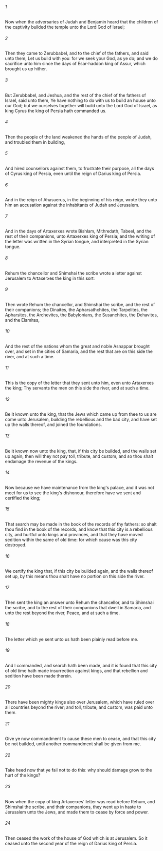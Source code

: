 ###### 1
Now when the adversaries of Judah and Benjamin heard that the children of the captivity builded the temple unto the Lord God of Israel;

###### 2
Then they came to Zerubbabel, and to the chief of the fathers, and said unto them, Let us build with you: for we seek your God, as ye do; and we do sacrifice unto him since the days of Esar-haddon king of Assur, which brought us up hither.

###### 3
But Zerubbabel, and Jeshua, and the rest of the chief of the fathers of Israel, said unto them, Ye have nothing to do with us to build an house unto our God; but we ourselves together will build unto the Lord God of Israel, as king Cyrus the king of Persia hath commanded us.

###### 4
Then the people of the land weakened the hands of the people of Judah, and troubled them in building,

###### 5
And hired counsellors against them, to frustrate their purpose, all the days of Cyrus king of Persia, even until the reign of Darius king of Persia.

###### 6
And in the reign of Ahasuerus, in the beginning of his reign, wrote they unto him an accusation against the inhabitants of Judah and Jerusalem.

###### 7
And in the days of Artaxerxes wrote Bishlam, Mithredath, Tabeel, and the rest of their companions, unto Artaxerxes king of Persia; and the writing of the letter was written in the Syrian tongue, and interpreted in the Syrian tongue.

###### 8
Rehum the chancellor and Shimshai the scribe wrote a letter against Jerusalem to Artaxerxes the king in this sort:

###### 9
Then wrote Rehum the chancellor, and Shimshai the scribe, and the rest of their companions; the Dinaites, the Apharsathchites, the Tarpelites, the Apharsites, the Archevites, the Babylonians, the Susanchites, the Dehavites, and the Elamites,

###### 10
And the rest of the nations whom the great and noble Asnappar brought over, and set in the cities of Samaria, and the rest that are on this side the river, and at such a time.

###### 11
This is the copy of the letter that they sent unto him, even unto Artaxerxes the king; Thy servants the men on this side the river, and at such a time.

###### 12
Be it known unto the king, that the Jews which came up from thee to us are come unto Jerusalem, building the rebellious and the bad city, and have set up the walls thereof, and joined the foundations.

###### 13
Be it known now unto the king, that, if this city be builded, and the walls set up again, then will they not pay toll, tribute, and custom, and so thou shalt endamage the revenue of the kings.

###### 14
Now because we have maintenance from the king's palace, and it was not meet for us to see the king's dishonour, therefore have we sent and certified the king;

###### 15
That search may be made in the book of the records of thy fathers: so shalt thou find in the book of the records, and know that this city is a rebellious city, and hurtful unto kings and provinces, and that they have moved sedition within the same of old time: for which cause was this city destroyed.

###### 16
We certify the king that, if this city be builded again, and the walls thereof set up, by this means thou shalt have no portion on this side the river.

###### 17
Then sent the king an answer unto Rehum the chancellor, and to Shimshai the scribe, and to the rest of their companions that dwell in Samaria, and unto the rest beyond the river, Peace, and at such a time.

###### 18
The letter which ye sent unto us hath been plainly read before me.

###### 19
And I commanded, and search hath been made, and it is found that this city of old time hath made insurrection against kings, and that rebellion and sedition have been made therein.

###### 20
There have been mighty kings also over Jerusalem, which have ruled over all countries beyond the river; and toll, tribute, and custom, was paid unto them.

###### 21
Give ye now commandment to cause these men to cease, and that this city be not builded, until another commandment shall be given from me.

###### 22
Take heed now that ye fail not to do this: why should damage grow to the hurt of the kings?

###### 23
Now when the copy of king Artaxerxes' letter was read before Rehum, and Shimshai the scribe, and their companions, they went up in haste to Jerusalem unto the Jews, and made them to cease by force and power.

###### 24
Then ceased the work of the house of God which is at Jerusalem. So it ceased unto the second year of the reign of Darius king of Persia.

